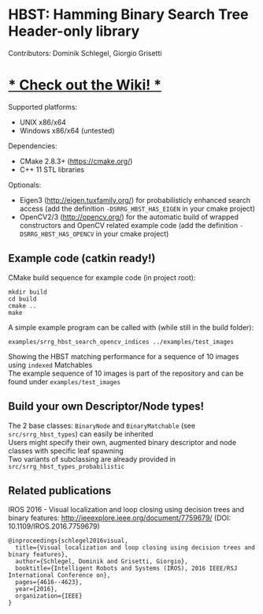 # HBST: Hamming Binary Search Tree Header-only library
Contributors: Dominik Schlegel, Giorgio Grisetti

# [* Check out the Wiki! *](https://gitlab.com/srrg-software/srrg_hbst/wikis/home)

Supported platforms:
- UNIX x86/x64
- Windows x86/x64 (untested) <br/>

Dependencies:
- CMake 2.8.3+ (https://cmake.org/)
- C++ 11 STL libraries <br/>

Optionals:
- Eigen3 (http://eigen.tuxfamily.org/) for probabilisticly enhanced search access (add the definition `-DSRRG_HBST_HAS_EIGEN` in your cmake project)
- OpenCV2/3 (http://opencv.org/) for the automatic build of wrapped constructors and OpenCV related example code (add the definition `-DSRRG_HBST_HAS_OPENCV` in your cmake project) <br/>

## Example code (catkin ready!)
CMake build sequence for example code (in project root):

    mkdir build
    cd build
    cmake ..
    make

A simple example program can be called with (while still in the build folder):

    examples/srrg_hbst_search_opencv_indices ../examples/test_images

Showing the HBST matching performance for a sequence of 10 images using `indexed` Matchables <br/>
The example sequence of 10 images is part of the repository and can be found under `examples/test_images`


## Build your own Descriptor/Node types!
The 2 base classes: `BinaryNode` and `BinaryMatchable` (see `src/srrg_hbst_types`) can easily be inherited <br/>
Users might specify their own, augmented binary descriptor and node classes with specific leaf spawning <br>
Two variants of subclassing are already provided in `src/srrg_hbst_types_probabilistic`


## Related publications
IROS 2016 - Visual localization and loop closing using decision trees and binary features: http://ieeexplore.ieee.org/document/7759679/ (DOI: 10.1109/IROS.2016.7759679)

    @inproceedings{schlegel2016visual,
      title={Visual localization and loop closing using decision trees and binary features},
      author={Schlegel, Dominik and Grisetti, Giorgio},
      booktitle={Intelligent Robots and Systems (IROS), 2016 IEEE/RSJ International Conference on},
      pages={4616--4623},
      year={2016},
      organization={IEEE}
    }
